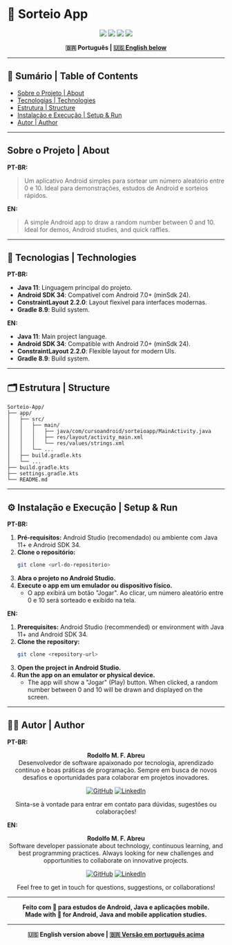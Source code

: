 # 🎲 Sorteio App

<p align="center">
  <img src="https://img.shields.io/badge/Android-34-3DDC84?style=for-the-badge&logo=android"/>
  <img src="https://img.shields.io/badge/Java-11-007396?style=for-the-badge&logo=java"/>
  <img src="https://img.shields.io/badge/Gradle-8.9-02303A?style=for-the-badge&logo=gradle"/>
  <img src="https://img.shields.io/badge/ConstraintLayout-2.2.0-4285F4?style=for-the-badge&logo=android"/>
</p>

<div align="center">
  <b>🇧🇷 Português | <a href="#english-version">🇺🇸 English below</a></b>
</div>

---

## 📑 Sumário | Table of Contents
- [Sobre o Projeto | About](#sobre-o-projeto--about)
- [Tecnologias | Technologies](#tecnologias--technologies)
- [Estrutura | Structure](#estrutura--structure)
- [Instalação e Execução | Setup & Run](#instalação-e-execução--setup--run)
- [Autor | Author](#autor--author)

---

## Sobre o Projeto | About

**PT-BR:**
> Um aplicativo Android simples para sortear um número aleatório entre 0 e 10. Ideal para demonstrações, estudos de Android e sorteios rápidos.

**EN:**
> A simple Android app to draw a random number between 0 and 10. Ideal for demos, Android studies, and quick raffles.

---

## 🚀 Tecnologias | Technologies

**PT-BR:**
- **Java 11**: Linguagem principal do projeto.
- **Android SDK 34**: Compatível com Android 7.0+ (minSdk 24).
- **ConstraintLayout 2.2.0**: Layout flexível para interfaces modernas.
- **Gradle 8.9**: Build system.

**EN:**
- **Java 11**: Main project language.
- **Android SDK 34**: Compatible with Android 7.0+ (minSdk 24).
- **ConstraintLayout 2.2.0**: Flexible layout for modern UIs.
- **Gradle 8.9**: Build system.

---

## 🗂️ Estrutura | Structure
```
Sorteio-App/
├── app/
│   ├── src/
│   │   ├── main/
│   │   │   ├── java/com/cursoandroid/sorteioapp/MainActivity.java
│   │   │   ├── res/layout/activity_main.xml
│   │   │   └── res/values/strings.xml
│   │   └── ...
│   ├── build.gradle.kts
│   └── ...
├── build.gradle.kts
├── settings.gradle.kts
└── README.md
```

---

## ⚙️ Instalação e Execução | Setup & Run

**PT-BR:**
1. **Pré-requisitos:** Android Studio (recomendado) ou ambiente com Java 11+ e Android SDK 34.
2. **Clone o repositório:**
   ```bash
   git clone <url-do-repositorio>
   ```
3. **Abra o projeto no Android Studio.**
4. **Execute o app em um emulador ou dispositivo físico.**
   - O app exibirá um botão "Jogar". Ao clicar, um número aleatório entre 0 e 10 será sorteado e exibido na tela.

**EN:**
1. **Prerequisites:** Android Studio (recommended) or environment with Java 11+ and Android SDK 34.
2. **Clone the repository:**
   ```bash
   git clone <repository-url>
   ```
3. **Open the project in Android Studio.**
4. **Run the app on an emulator or physical device.**
   - The app will show a "Jogar" (Play) button. When clicked, a random number between 0 and 10 will be drawn and displayed on the screen.

---

## 👨‍💻 Autor | Author

**PT-BR:**

<div align="center">

**Rodolfo M. F. Abreu**  
Desenvolvedor de software apaixonado por tecnologia, aprendizado contínuo e boas práticas de programação. Sempre em busca de novos desafios e oportunidades para colaborar em projetos inovadores.

[![GitHub](https://img.shields.io/badge/GitHub-rodolfomfabreu-black?style=for-the-badge&logo=github)](https://github.com/salamandery)
[![LinkedIn](https://img.shields.io/badge/LinkedIn-Rodolfo%20Abreu-blue?style=for-the-badge&logo=linkedin)](https://linkedin.com/in/rodolfo-marques-ferreira-de-abreu/)

Sinta-se à vontade para entrar em contato para dúvidas, sugestões ou colaborações!

</div>

**EN:**

<div align="center">

**Rodolfo M. F. Abreu**  
Software developer passionate about technology, continuous learning, and best programming practices. Always looking for new challenges and opportunities to collaborate on innovative projects.

[![GitHub](https://img.shields.io/badge/GitHub-rodolfomfabreu-black?style=for-the-badge&logo=github)](https://github.com/salamandery)
[![LinkedIn](https://img.shields.io/badge/LinkedIn-Rodolfo%20Abreu-blue?style=for-the-badge&logo=linkedin)](https://linkedin.com/in/rodolfo-marques-ferreira-de-abreu/)

Feel free to get in touch for questions, suggestions, or collaborations!

</div>

---

<div align="center">
  <b>Feito com 💙 para estudos de Android, Java e aplicações mobile.<br/>
  Made with 💙 for Android, Java and mobile application studies.</b>
</div>

---

<div align="center" id="english-version">
  <b>🇺🇸 English version above | <a href="#top">🇧🇷 Versão em português acima</a></b>
</div>